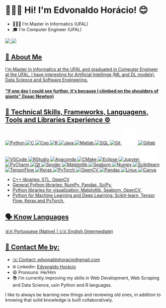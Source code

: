 # 👨🏾‍💻 Hi! I'm Edvonaldo Horácio! 😊

<!--
**NaldoHoracio/naldohoracio** is a ✨ _special_ ✨ repository because its `README.md` (this file) appears on your GitHub profile.

Here are some ideas to get you started:

- 🔭 I’m currently working on ...
- 🌱 I’m currently learning ...
- 👯 I’m looking to collaborate on ...
- 🤔 I’m looking for help with ...
- 💬 Ask me about ...
- 📫 How to reach me: ...
- 😄 Pronouns: ...
- ⚡ Fun fact: ...
-->

- 👨🏾‍🎓 I’m Master in Informatics (UFAL)
- 🎓 I'm Computer Engineer (UFAL)

<div>
  <a href="https://beacons.ai/naldohoracio">
  <img height="200em" src="https://github-readme-stats.vercel.app/api?username=naldohoracio&show_icons=true&theme=dracula&include_all_commits=true&count_private=true" />
  <img height="200em" src="https://github-readme-stats.vercel.app/api/top-langs/?username=naldohoracio&layout=compact&langs_count=16&theme=dracula" />
</div>

## 💭 About Me
 I'm Master in Informatics at the UFAL and graduated in Computer Engineer at the UFAL. I have interesting for Artificial Intellinge (ML and DL models), Data Science and Software Engineering. 

#### "If one day I could see further, it's because I climbed on the shoulders of giants" (Isaac Newton)

## 📍 Technical Skills, Frameworks, Languagens, Tools and Libraries Experience ⚙️

<p>
  <!-- Languages !-->
  <img Alt="Python" height="50" width="50" src="https://cdn.jsdelivr.net/gh/devicons/devicon@latest/icons/python/python-original.svg" />
  <img Alt="C" height="50" width="50" src="https://cdn.jsdelivr.net/gh/devicons/devicon@latest/icons/c/c-plain.svg" />
  <img Alt="Cpp" height="50" width="50" src="https://cdn.jsdelivr.net/gh/devicons/devicon@latest/icons/cplusplus/cplusplus-original.svg" />
  <img Alt="R" height="50" width="50" src="https://cdn.jsdelivr.net/gh/devicons/devicon@latest/icons/r/r-original.svg" />
  <img Alt="Java" height="50" width="50" src="https://cdn.jsdelivr.net/gh/devicons/devicon@latest/icons/java/java-original-wordmark.svg" />
  <img Alt="Matlab" height="50" width="50" src="https://cdn.jsdelivr.net/gh/devicons/devicon@latest/icons/matlab/matlab-original.svg" />
  <img Alt="SQL" height="50" width="50" src="https://cdn.jsdelivr.net/gh/devicons/devicon@latest/icons/mysql/mysql-original.svg" />
                   
  <!-- Versioner tools !-->
  <img Alt="Git" height="50" width="50" src="https://git-scm.com/images/logos/downloads/Git-Logo-White.svg" />
  <img Alt="Github" height="50" width="50" src="https://github.com/NaldoHoracio/icons-git/blob/main/pngegg.png" />
  <img Alt="Gitlab" height="50" width="50" src="https://cdn.jsdelivr.net/gh/devicons/devicon@latest/icons/gitlab/gitlab-original.svg" />
  
  <!-- IDEs and Frameworks !-->
  <img Alt="VSCode" height="50" width="50" src="https://cdn.jsdelivr.net/gh/devicons/devicon@latest/icons/vscode/vscode-original.svg" />
  <img Alt="RStudio" height="50" width="50" src="https://cdn.jsdelivr.net/gh/devicons/devicon@latest/icons/rstudio/rstudio-original.svg" />
  <img Alt="Anaconda" height="50" width="50" src="https://cdn.jsdelivr.net/gh/devicons/devicon@latest/icons/anaconda/anaconda-original.svg" />  
  <img Alt="CMake" height="50" width="50" src="https://cdn.jsdelivr.net/gh/devicons/devicon@latest/icons/cmake/cmake-original.svg" />
  <img Alt="Eclipse" height="50" width="50" src="https://cdn.jsdelivr.net/gh/devicons/devicon@latest/icons/eclipse/eclipse-original.svg" />
  <img Alt="Jupyter" height="50" width="50" src="https://cdn.jsdelivr.net/gh/devicons/devicon@latest/icons/jupyter/jupyter-original-wordmark.svg" />
  <img Alt="Latex" height="50" width="50" src="https://github.com/NaldoHoracio/icons-git/blob/main/latex-svgrepo-com.svg" />
  <img Alt="PyCharm" height="50" width="50" src="https://cdn.jsdelivr.net/gh/devicons/devicon@latest/icons/pycharm/pycharm-original.svg" />
  <img Alt="Qt" height="50" width="50" src="https://cdn.jsdelivr.net/gh/devicons/devicon@latest/icons/qt/qt-original.svg" /> 
  <img Alt="Spyder" height="50" width="50" src="https://cdn.jsdelivr.net/gh/devicons/devicon@latest/icons/spyder/spyder-original.svg" />          
          
  <!-- Libraries, Packages and Frameworks !-->
  <img Alt="Matplotlib" height="50" width="50" src="https://cdn.jsdelivr.net/gh/devicons/devicon@latest/icons/matplotlib/matplotlib-original.svg" />
  <img Alt="Seaborn" height="50" width="50" src="https://seeklogo.com/images/S/seaborn-logo-244EB2DEC5-seeklogo.com.png" />
  <img Alt="Numpy" height="50" width="50" src="https://cdn.jsdelivr.net/gh/devicons/devicon@latest/icons/numpy/numpy-original.svg" />
  <img Alt="Scikitlearn" height="50" width="50" src="https://cdn.jsdelivr.net/gh/devicons/devicon@latest/icons/scikitlearn/scikitlearn-original.svg" />
  <img Alt="TensorFlow" height="50" width="50" src="https://cdn.jsdelivr.net/gh/devicons/devicon@latest/icons/tensorflow/tensorflow-original.svg" />
  <img Alt="Keras" height="50" width="50" src="https://cdn.jsdelivr.net/gh/devicons/devicon@latest/icons/keras/keras-original-wordmark.svg" />
  <img Alt="PyTorch" height="50" width="50" src="https://cdn.jsdelivr.net/gh/devicons/devicon@latest/icons/pytorch/pytorch-plain-wordmark.svg" />
  <img Alt="OpenCV" height="50" width="50" src="https://cdn.jsdelivr.net/gh/devicons/devicon@latest/icons/opencv/opencv-original.svg" />
  <img Alt="Pandas" height="50" width="50" src="https://github.com/pandas-dev/pandas/blob/main/web/pandas/static/img/pandas_secondary_white.svg" />
          
                  
  <!-- SOs !-->
  <img Alt="Linux" height="50" width="50" src="https://cdn.jsdelivr.net/gh/devicons/devicon@latest/icons/linux/linux-original.svg" />

  <!-- Others !-->
  <img Alt="Canva" height="50" width="50" src="https://cdn.jsdelivr.net/gh/devicons/devicon@latest/icons/canva/canva-original.svg" />                   
          
</p>

* C++ libraries: STL, OpenCV
* General Python libraries: NumPy, Pandas, SciPy.
* Python libraries for visualization: Matplotlib, Seaborn, OpenCV.
* Python for Machine Learning and Deep Learning: Scikit-learn, Tensor Flow, Keras and PyTorch.

## 🗣️ Know Languages
🇧🇷 Portuguese (Native) | 🇺🇸 English (Intermediate)

## 💬 Contact Me by:
- ✉️ Contact: edvonaldohoracio@gmail.com
- 🌐 Linkedin: [Edvonaldo Horácio](https://www.linkedin.com/in/edvonaldo-hor%C3%A1cio/)
- 😄 Pronouns: He/Him
- 📚 I’m currently improving my skills in Web Development, Web Scraping and Data Science, usin Python and R languages.

I like to always be learning new things and reviewing old ones, in addition to knowing that solid knowledge is built collaboratively.
























